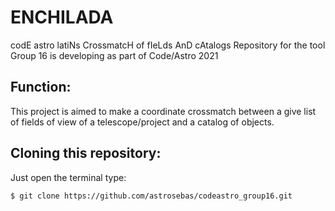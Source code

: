 # ENCHILADA
codE astro latiNs CrossmatcH of fIeLds AnD cAtalogs
Repository for the tool Group 16 is developing as part of Code/Astro 2021

## Function:
This project is aimed to make a coordinate crossmatch between a give list of fields of view of a telescope/project and a catalog of objects.

## Cloning this repository:
Just open the terminal type:
```console
$ git clone https://github.com/astrosebas/codeastro_group16.git
```
